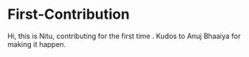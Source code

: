 # First-Contribution
Hi, this is Nitu, contributing for the first time . Kudos to Anuj Bhaaiya for making it happen.
